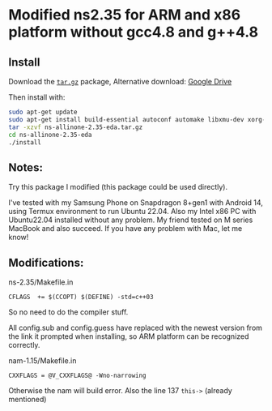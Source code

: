 # Modified ns2.35 for ARM and x86 platform without gcc4.8 and g++4.8



## Install
Download the [`tar.gz`](ns-allinone-2.35-eda.tar.gz) package, 
Alternative download: [Google Drive](https://drive.google.com/file/d/1uldwUqbAjQJfaxkRmQYKze3cONfrxip9/view)

Then install with:

```bash
sudo apt-get update
sudo apt-get install build-essential autoconf automake libxmu-dev xorg-dev
tar -xzvf ns-allinone-2.35-eda.tar.gz
cd ns-allinone-2.35-eda
./install
```

## Notes:
Try this package I modified (this package could be used directly).

I've tested with my Samsung Phone on Snapdragon 8+gen1 with Android 14, using Termux environment to run Ubuntu 22.04. Also my Intel x86 PC with Ubuntu22.04 installed without any problem. My friend tested on M series MacBook and also succeed.
If you have any problem with Mac, let me know!

## Modifications:

ns-2.35/Makefile.in

`CFLAGS  += $(CCOPT) $(DEFINE) -std=c++03`

So no need to do the compiler stuff.

All config.sub and config.guess have replaced with the newest version from the link it prompted when installing, so ARM platform can be recognized correctly.

nam-1.15/Makefile.in

`CXXFLAGS = @V_CXXFLAGS@ -Wno-narrowing`

Otherwise the nam will build error.
Also the line 137 `this->` (already mentioned)
